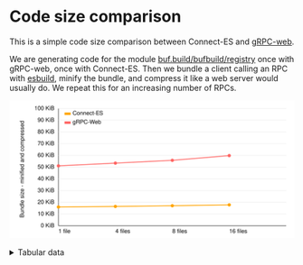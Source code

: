 # Code size comparison

This is a simple code size comparison between Connect-ES and [gRPC-web](https://github.com/grpc/grpc-web).

We are generating code for the module [buf.build/bufbuild/registry](https://buf.build/bufbuild/registry)
once with gRPC-web, once with Connect-ES. Then we bundle a client calling an RPC
with [esbuild](https://esbuild.github.io/), minify the bundle, and compress it like a web server would
usually do. We repeat this for an increasing number of RPCs.

![chart](./chart.svg)

<details><summary>Tabular data</summary>

<!-- TABLE-START -->

| code generator | RPCs | bundle size |  minified | compressed |
| -------------- | ---: | ----------: | --------: | ---------: |
| Connect-ES     |    1 |   276,454 b | 176,396 b |   35,777 b |
| Connect-ES     |    4 |   280,720 b | 179,498 b |   36,547 b |
| Connect-ES     |    8 |   285,590 b | 183,929 b |   37,515 b |
| Connect-ES     |   16 |   294,732 b | 191,553 b |   38,996 b |
| gRPC-Web       |    1 |   876,563 b | 548,495 b |   52,300 b |
| gRPC-Web       |    4 |   928,964 b | 580,477 b |   54,673 b |
| gRPC-Web       |    8 | 1,004,833 b | 628,223 b |   57,118 b |
| gRPC-Web       |   16 | 1,124,155 b | 701,232 b |   61,248 b |

<!-- TABLE-END -->

</details>
